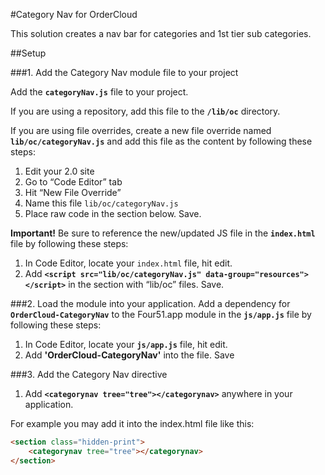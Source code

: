 #Category Nav for OrderCloud 

This solution creates a nav bar for categories and 1st tier sub categories.

##Setup

###1. Add the Category Nav module file to your project

Add the **`categoryNav.js`** file to your project.

If you are using a repository, add this file to the **`/lib/oc`** directory.

If you are using file overrides, create a new file override named **`lib/oc/categoryNav.js`** and add this file as the content by following these steps:

 1. Edit your 2.0 site
 2. Go to “Code Editor” tab
 3. Hit “New File Override”
 4. Name this file `lib/oc/categoryNav.js`
 5. Place raw code in the section below. Save.

**Important!** Be sure to reference the new/updated JS file in the **`index.html`** file by following these steps:

 1. In Code Editor, locate your `index.html` file, hit edit.
 2. Add **`<script src="lib/oc/categoryNav.js" data-group="resources"></script>`** in the section with “lib/oc” files. Save.

###2. Load the module into your application.
Add a dependency for  **`OrderCloud-CategoryNav`** to the Four51.app module in the **`js/app.js`** file by following these steps: 

 1. In Code Editor, locate your **`js/app.js`** file, hit edit.
 2. Add **'OrderCloud-CategoryNav'** into the file. Save

###3. Add the Category Nav directive

 1. Add **`<categorynav tree="tree"></categorynav>`** anywhere in your application.

For example you may add it into the index.html file like this:

```html
<section class="hidden-print">
    <categorynav tree="tree"></categorynav>
</section>
```